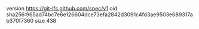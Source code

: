 version https://git-lfs.github.com/spec/v1
oid sha256:965ad74bc7e6e126604dce73efa2842d3091c4fd3ae9503e689317ab370f7360
size 438
